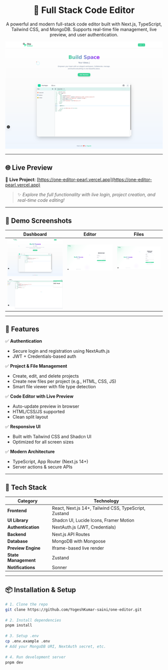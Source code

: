<h1 align="center">🚀 Full Stack Code Editor</h1>

<p align="center">
  A powerful and modern full-stack code editor built with Next.js, TypeScript, Tailwind CSS, and MongoDB. Supports real-time file management, live preview, and user authentication.  
</p>

<p align="center">
  <img src="demo/demo1.png" alt="Full Stack Editor Screenshot" width="800"/>
</p>

---

## 🌐 Live Preview


<p>

🔗 **Live Project**: [https://one-editor-pearl.vercel.app](https://one-editor-pearl.vercel.app)

> ✨ *Explore the full functionality with live login, project creation, and real-time code editing!*

---

## 🎥 Demo Screenshots

| Dashboard | Editor | Files |
|----------|--------|-------|
| ![demo1](demo/demo1.png) | ![demo2](/demo/demo2.png) | ![demo3](/demo/demo3.png) | 
![demo4](/demo/demo4.png) ||
---

## 🧠 Features

✅ **Authentication**
- Secure login and registration using NextAuth.js
- JWT + Credentials-based auth

✅ **Project & File Management**
- Create, edit, and delete projects
- Create new files per project (e.g., HTML, CSS, JS)
- Smart file viewer with file type detection

✅ **Code Editor with Live Preview**
- Auto-update preview in browser
- HTML/CSS/JS supported
- Clean split layout

✅ **Responsive UI**
- Built with Tailwind CSS and Shadcn UI
- Optimized for all screen sizes

✅ **Modern Architecture**
- TypeScript, App Router (Next.js 14+)
- Server actions & secure APIs

---

## 🧰 Tech Stack

| Category          | Technology |
|------------------|------------|
| **Frontend**      | React, Next.js 14+, Tailwind CSS, TypeScript, Zustand |
| **UI Library**    | Shadcn UI, Lucide Icons, Framer Motion |
| **Authentication**| NextAuth.js (JWT, Credentials) |
| **Backend**       | Next.js API Routes |
| **Database**      | MongoDB with Mongoose |
| **Preview Engine**| Iframe-based live render |
| **State Management**| Zustand |
| **Notifications** | Sonner |

---

## 📦 Installation & Setup

```bash
# 1. Clone the repo
git clone https://github.com/YogeshKumar-saini/one-editor.git

# 2. Install dependencies
pnpm install

# 3. Setup .env
cp .env.example .env
# Add your MongoDB URI, NextAuth secret, etc.

# 4. Run development server
pnpm dev
